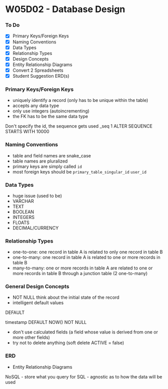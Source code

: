 # W05D02 - Database Design

### To Do
- [x] Primary Keys/Foreign Keys
- [x] Naming Conventions
- [x] Data Types
- [x] Relationship Types
- [x] Design Concepts
- [x] Entity Relationship Diagrams
- [x] Convert 2 Spreadsheets
- [x] Student Suggestion ERD(s)

### Primary Keys/Foreign Keys
* uniquely identify a record (only has to be unique within the table)
* accepts any data type
* only use integers (autoincrementing)
* the FK has to be the same data type

Don't specify the id, the sequence gets used
_seq 1
ALTER SEQUENCE STARTS WITH 10000

### Naming Conventions
* table and field names are snake_case
* table names are pluralized 
* primary keys are simply called `id`
* most foreign keys should be `primary_table_singular_id` `user_id`

### Data Types
* huge issue (used to be)
* VARCHAR
* TEXT
* BOOLEAN
* INTEGERS
* FLOATS
* DECIMAL/CURRENCY

### Relationship Types
* one-to-one: one record in table A is related to only one record in table B
* one-to-many: one record in table A is related to one or more records in table B
* many-to-many: one or more records in table A are related to one or more records in table B through a junction table (2 one-to-many)

### General Design Concepts
* NOT NULL think about the initial state of the record
* intelligent default values

DEFAULT

timestamp DEFAULT NOW() NOT NULL

* don't use calculated fields (a field whose value is derived from one or more other fields)
* try not to delete anything (soft delete ACTIVE = false)

### ERD
* Entity Relationship Diagrams


NoSQL - store what you query for
SQL - agnostic as to how the data will be used




